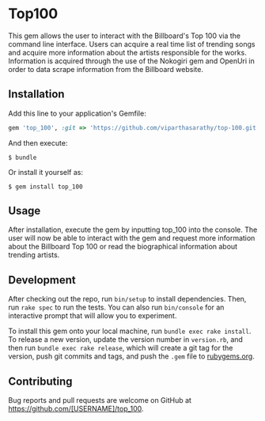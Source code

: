 # Top100

This gem allows the user to interact with the Billboard's Top 100 via the command line interface. Users can acquire a real time list of trending songs and acquire more information about the artists responsible for the works. Information is acquired through the use of the Nokogiri gem and OpenUri in order to data scrape information from the Billboard website.

## Installation

Add this line to your application's Gemfile:

```ruby
gem 'top_100', :git => 'https://github.com/viparthasarathy/top-100.git'
```

And then execute:

    $ bundle

Or install it yourself as:

    $ gem install top_100

## Usage

After installation, execute the gem by inputting top_100 into the console. The user will now be able to interact with the gem and request more information about the Billboard Top 100 or read the biographical information about trending artists.

## Development

After checking out the repo, run `bin/setup` to install dependencies. Then, run `rake spec` to run the tests. You can also run `bin/console` for an interactive prompt that will allow you to experiment.

To install this gem onto your local machine, run `bundle exec rake install`. To release a new version, update the version number in `version.rb`, and then run `bundle exec rake release`, which will create a git tag for the version, push git commits and tags, and push the `.gem` file to [rubygems.org](https://rubygems.org).

## Contributing

Bug reports and pull requests are welcome on GitHub at https://github.com/[USERNAME]/top_100.
